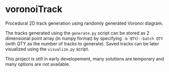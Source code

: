 # voronoiTrack
Procedural 2D track generation using randomly generated Voronoi diagram.

The tracks generated using the `generate.py` script can be stored as 2 dimensional point array (in numpy format) by specifying `-b QTY`/`--batch QTY` (with QTY as the number of tracks to generate).
Saved tracks can be later visualized using the `visualize.py` script.

This project is still in early developement, many solutions are temporary and many options are not available.
